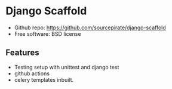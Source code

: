 # Django Scaffold

* Github repo: https://github.com/sourcepirate/django-scaffold
* Free software: BSD license


## Features
* Testing setup with unittest and django test
* github actions
* celery templates inbuilt.
